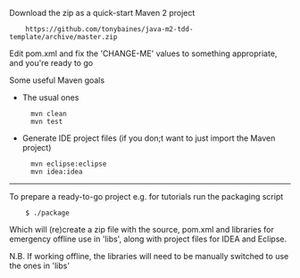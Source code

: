 Download the zip as a quick-start Maven 2 project

        https://github.com/tonybaines/java-m2-tdd-template/archive/master.zip

Edit pom.xml and fix the 'CHANGE-ME' values to something appropriate, and you're ready to go

Some useful Maven goals
* The usual ones

        mvn clean
        mvn test

* Generate IDE project files (if you don;t want to just import the Maven project)

        mvn eclipse:eclipse
        mvn idea:idea


---

To prepare a ready-to-go project e.g. for tutorials run the packaging script

        $ ./package

Which will (re)create a zip file with the source, pom.xml and libraries for emergency offline use in 'libs',
along with project files for IDEA and Eclipse. 

N.B. If working offline, the libraries will need to be manually switched to use the ones in 'libs'
